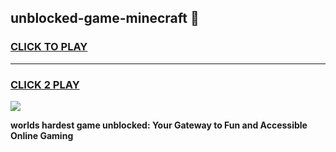 
## unblocked-game-minecraft 👋
<h3>
<a href="https://premium.freeplayer.one?title=unblocked-game-minecraft&ref=14F">CLICK TO PLAY</a></h3>
<hr>

<h3>
<a href="https://premium.freeplayer.one?title=unblocked-game-minecraft&ref=14F">CLICK 2 PLAY</a>
  
</h3>

<a href="https://premium.freeplayer.one?title=unblocked-game-minecraft&ref=12F/"><img src="https://clearcache.store/games.png"></a>


**worlds hardest game unblocked: Your Gateway to Fun and Accessible Online Gaming**
